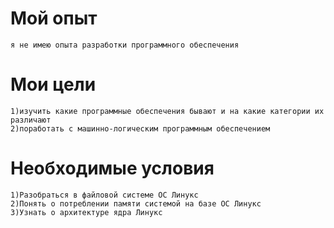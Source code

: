 # Мой опыт
    я не имею опыта разработки программного обеспечения

# Мои цели
    1)изучить какие программные обеспечения бывают и на какие категории их различают
    2)поработать с машинно-логическим программным обеспечением
    
# Необходимые условия
    1)Разобраться в файловой системе ОС Линукс 
    2)Понять о потреблении памяти системой на базе ОС Линукс 
    3)Узнать о архитектуре ядра Линукс 
